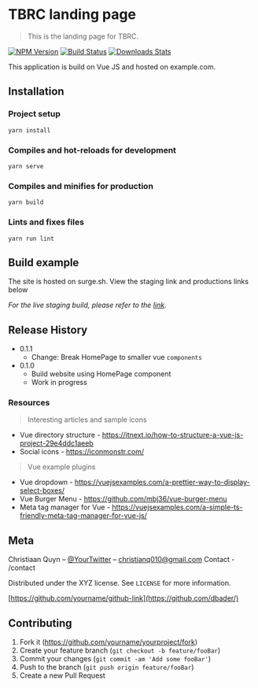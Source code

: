 # TBRC landing page

> This is the landing page for TBRC.

[![NPM Version][npm-image]][npm-url]
[![Build Status][travis-image]][travis-url]
[![Downloads Stats][npm-downloads]][npm-url]

This application is build on Vue JS and hosted on example.com.

<!-- ![](header.png) -->

## Installation

### Project setup

```
yarn install
```

### Compiles and hot-reloads for development

```
yarn serve
```

### Compiles and minifies for production

```
yarn build
```

### Lints and fixes files

```
yarn run lint
```

## Build example

The site is hosted on surge.sh. View the staging link and productions links below

_For the live staging build, please refer to the [link][link]._

## Release History

- 0.1.1
  - Change: Break HomePage to smaller vue `components`
- 0.1.0
  - Build website using HomePage component
  - Work in progress

### Resources

> Interesting articles and sample icons

- Vue directory structure - https://itnext.io/how-to-structure-a-vue-js-project-29e4ddc1aeeb
- Social icons - https://iconmonstr.com/

> Vue example plugins

- Vue dropdown - https://vuejsexamples.com/a-prettier-way-to-display-select-boxes/
- Vue Burger Menu - https://github.com/mbj36/vue-burger-menu
- Meta tag manager for Vue - https://vuejsexamples.com/a-simple-ts-friendly-meta-tag-manager-for-vue-js/

## Meta

Christiaan Quyn – [@YourTwitter](https://twitter.com/ChristianQ010) – christianq010@gmail.com
Contact - /contact

Distributed under the XYZ license. See `LICENSE` for more information.

[https://github.com/yourname/github-link](https://github.com/dbader/)

## Contributing

1. Fork it (<https://github.com/yourname/yourproject/fork>)
2. Create your feature branch (`git checkout -b feature/fooBar`)
3. Commit your changes (`git commit -am 'Add some fooBar'`)
4. Push to the branch (`git push origin feature/fooBar`)
5. Create a new Pull Request

<!-- Markdown link & img dfn's -->

[npm-image]: https://img.shields.io/npm/v/datadog-metrics.svg?style=flat-square
[npm-url]: https://npmjs.org/package/datadog-metrics
[npm-downloads]: https://img.shields.io/npm/dm/datadog-metrics.svg?style=flat-square
[travis-image]: https://img.shields.io/travis/dbader/node-datadog-metrics/master.svg?style=flat-square
[travis-url]: https://travis-ci.org/dbader/node-datadog-metrics
[link]: https://tbrc-sample-hb.surge.sh/
